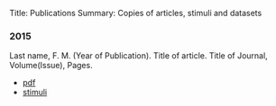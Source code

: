 Title: Publications
Summary: Copies of articles, stimuli and datasets

### 2015
Last name, F. M. (Year of Publication). Title of article. Title of Journal, Volume(Issue), Pages.

-   [pdf]({filename}/publications/SampleAPApaper.pdf)
-   [stimuli](#)
